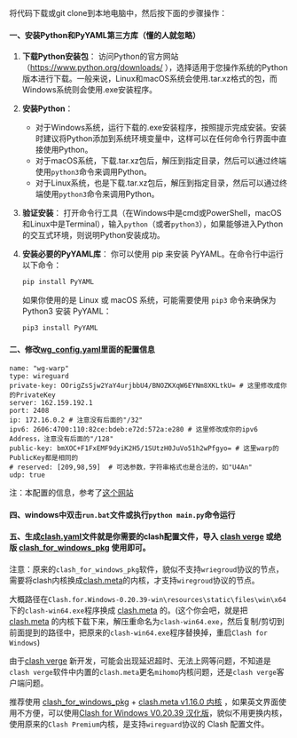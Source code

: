 将代码下载或git clone到本地电脑中，然后按下面的步骤操作：

#### 一、安装Python和PyYAML第三方库（懂的人就忽略）

1. **下载Python安装包**：
   访问Python的官方网站（https://www.python.org/downloads/ ），选择适用于您操作系统的Python版本进行下载。一般来说，Linux和macOS系统会使用.tar.xz格式的包，而Windows系统则会使用.exe安装程序。

2. **安装Python**：

   - 对于Windows系统，运行下载的.exe安装程序，按照提示完成安装。安装时建议将Python添加到系统环境变量中，这样可以在任何命令行界面中直接使用Python。
   - 对于macOS系统，下载.tar.xz包后，解压到指定目录，然后可以通过终端使用`python3`命令来调用Python。
   - 对于Linux系统，也是下载.tar.xz包后，解压到指定目录，然后可以通过终端使用`python3`命令来调用Python。

3. **验证安装**：
   打开命令行工具（在Windows中是cmd或PowerShell，macOS和Linux中是Terminal），输入`python`（或者`python3`），如果能够进入Python的交互式环境，则说明Python安装成功。

4. **安装必要的PyYAML库**：
   你可以使用 pip 来安装 PyYAML。在命令行中运行以下命令：

   ```bash
   pip install PyYAML
   ```

    如果你使用的是 Linux 或 macOS 系统，可能需要使用 `pip3` 命令来确保为 Python3 安装 PyYAML：

   ```bash
   pip3 install PyYAML
   ```

#### 二、修改[wg_config.yaml](https://github.com/juerson/wrap_wireguard_convert_clash.meta/blob/master/wg_config.yaml)里面的配置信息

```
name: "wg-warp"
type: wireguard
private-key: OOrigZsSjw2YaY4urjbbU4/BNOZKXqW6EYNm8XKLtkU= # 这里修改成你的PrivateKey
server: 162.159.192.1
port: 2408
ip: 172.16.0.2 # 注意没有后面的"/32"
ipv6: 2606:4700:110:82ce:bdeb:e72d:572a:e280 # 这里修改成你的ipv6 Address，注意没有后面的"/128"
public-key: bmXOC+F1FxEMF9dyiK2H5/1SUtzH0JuVo51h2wPfgyo= # 这里warp的PublicKey都是相同的
# reserved: [209,98,59]  # 可选参数，字符串格式也是合法的，如"U4An"
udp: true
```

注：本配置的信息，参考了[这个网站](https://wiki.metacubex.one/config/proxies/wg/)

#### 四、windows中双击`run.bat`文件或执行`python main.py`命令运行

#### 五、生成[clash.yaml](https://github.com/juerson/wrap_wireguard_convert_clash.meta/blob/master/clash.yaml)文件就是你需要的clash配置文件，导入 [clash verge](https://github.com/clash-verge-rev/clash-verge-rev) 或绝版 [clash_for_windows_pkg](https://archive.org/download/clash_for_windows_pkg) 使用即可。

注意：原来的`clash_for_windows_pkg`软件，貌似不支持`wriegroud`协议的节点，需要将clash内核换成[clash.meta](https://github.com/MetaCubeX/mihomo/releases/tag/v1.16.0)的内核，才支持`wiregroud`协议的节点。

大概路径在`Clash.for.Windows-0.20.39-win\resources\static\files\win\x64`下的`clash-win64.exe`程序换成 [clash.meta](https://github.com/MetaCubeX/mihomo/releases/download/v1.16.0/clash.meta-windows-amd64-cgo-v1.16.0.zip) 的。(这个你会吧，就是把 [clash.meta](https://github.com/MetaCubeX/mihomo/releases/download/v1.16.0/clash.meta-windows-amd64-cgo-v1.16.0.zip) 的内核下载下来，解压重命名为`clash-win64.exe`，然后复制/剪切到前面提到的路径中，把原来的`clash-win64.exe`程序替换掉，重启`Clash for Windows`)

由于[clash verge](https://github.com/clash-verge-rev/clash-verge-rev) 新开发，可能会出现延迟超时、无法上网等问题，不知道是`clash verge`软件中内置的`clash.meta`更名`mihomo`内核问题，还是`clash verge`客户端问题。

推荐使用 [clash_for_windows_pkg](https://archive.org/download/clash_for_windows_pkg) + [clash.meta v1.16.0 内核](https://github.com/MetaCubeX/mihomo/releases/download/v1.16.0/clash.meta-windows-amd64-cgo-v1.16.0.zip) ，如果英文界面使用不方便，可以使用[Clash for Windows V0.20.39 汉化版](https://github.com/Z-Siqi/Clash-for-Windows_Chinese/releases/tag/CFW-V0.20.39_CN)，貌似不用更换内核，使用原来的`Clash Premium`内核，是支持`wireguard`协议的 Clash 配置文件。
